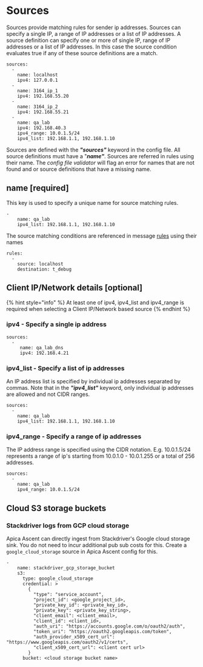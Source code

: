 # Sources

Sources provide matching rules for sender ip addresses. Sources can specify a single IP, a range of IP addresses or a list of IP addresses. A source definition can specify one or more of single IP, range of IP addresses or a list of IP addresses. In this case the source condition evaluates true if any of these source definitions are a match.

```text
sources:
  -
    name: localhost
    ipv4: 127.0.0.1
  -
    name: 3164_ip_1
    ipv4: 192.168.55.20
  -
    name: 3164_ip_2
    ipv4: 192.168.55.21
  -
    name: qa_lab
    ipv4: 192.168.40.3
    ipv4_range: 10.0.1.5/24
    ipv4_list: 192.168.1.1, 192.168.1.10
```

Sources are defined with the _**"sources"**_ keyword in the config file. All source definitions must have a "_**name"**_. Sources are referred in rules using their name. The _config file validator_ will flag an error for names that are not found and or source definitions that have a missing name.

## name \[required\]

This key is used to specify a unique name for source matching rules.

```text
-
    name: qa_lab
    ipv4_list: 192.168.1.1, 192.168.1.10
```

The source matching conditions are referenced in message [rules](/flash-configuration/rules.md) using their names

```text
rules:
  -
    source: localhost
    destination: t_debug
```

## Client IP/Network details \[optional\]

{% hint style="info" %}
At least one of ipv4, ipv4\_list and ipv4\_range is required when selecting a Client IP/Network based source
{% endhint %}

### ipv4 - Specify a single ip address

```text
sources:
  - 
     name: qa_lab_dns
     ipv4: 192.168.4.21
```

### ipv4\_list - Specify a list of ip addresses

An IP address list is specified by individual ip addresses separated by commas. Note that in the _**"ipv4\_list"**_ keyword, only individual ip addresses are allowed and not CIDR ranges.

```text
sources:
  -    
    name: qa_lab
    ipv4_list: 192.168.1.1, 192.168.1.10
```

### ipv4\_range - Specify a range of ip addresses

The IP address range is specified using the CIDR notation. E.g. 10.0.1.5/24 represents a range of ip's starting from 10.0.1.0 - 10.0.1.255 or a total of 256 addresses.

```text
sources:
  -
    name: qa_lab
    ipv4_range: 10.0.1.5/24
```

## Cloud S3 storage buckets

### Stackdriver logs from GCP cloud storage

Apica Ascent can directly ingest from Stackdriver's Google cloud storage sink. You do not need to incur additional pub sub costs for this. Create a `google_cloud_storage` source in Apica Ascent config for this.

```text
-
    name: stackdriver_gcp_storage_bucket
    s3:
      type: google_cloud_storage
      credential: >
        {
          "type": "service_account",
          "project_id": <google_project_id>,
          "private_key_id": <private_key_id>,
          "private_key": <private_key_string>,
          "client_email": <client_email>,
          "client_id": <client_id>,
          "auth_uri": "https://accounts.google.com/o/oauth2/auth",
          "token_uri": "https://oauth2.googleapis.com/token",
          "auth_provider_x509_cert_url": "https://www.googleapis.com/oauth2/v1/certs",
          "client_x509_cert_url": <client cert url>
        }
      bucket: <cloud storage bucket name>
```

